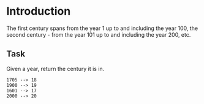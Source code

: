 # Introduction
The first century spans from the year 1 up to and including the year 100, the second century - from the year 101 up to and including the year 200, etc.

## Task
Given a year, return the century it is in.

```Examples
1705 --> 18
1900 --> 19
1601 --> 17
2000 --> 20
``` 